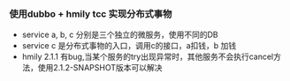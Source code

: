 ### 使用dubbo + hmily tcc 实现分布式事物
- service a, b, c 分别是三个独立的微服务，使用不同的DB
- service c 是分布式事物的入口，调用c的接口，a扣钱，b 加钱
- hmily 2.1.1 有bug,当某个服务的try出现异常时，其他服务不会执行cancel方法，使用2.1.2-SNAPSHOT版本可以解决